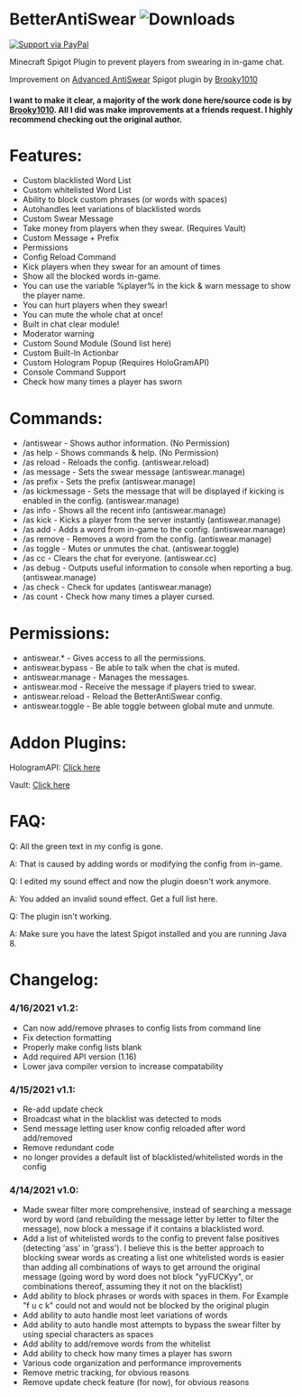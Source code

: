 # BetterAntiSwear ![Downloads](https://img.shields.io/github/downloads/Acher0ns/BetterAntiSwear/total)

[![Support via PayPal](https://cdn.rawgit.com/twolfson/paypal-github-button/1.0.0/dist/button.svg)](https://www.paypal.me/kamroncole/)

Minecraft Spigot Plugin to prevent players from swearing in in-game chat.

Improvement on [Advanced AntiSwear](https://www.spigotmc.org/resources/advanced-antiswear.16354/) Spigot plugin by [Brooky1010](https://www.spigotmc.org/resources/authors/brooky1010.28606/)

#### I want to make it clear, a majority of the work done here/source code is by [Brooky1010](https://www.spigotmc.org/resources/authors/brooky1010.28606/). All I did was make improvements at a friends request. I highly recommend checking out the original author.


# Features:
+ Custom blacklisted Word List
+ Custom whitelisted Word List
+ Ability to block custom phrases (or words with spaces)
+ Autohandles leet variations of blacklisted words
+ Custom Swear Message
+ Take money from players when they swear. (Requires Vault)
+ Custom Message + Prefix
+ Permissions
+ Config Reload Command
+ Kick players when they swear for an amount of times
+ Show all the blocked words in-game.
+ You can use the variable %player% in the kick & warn message to show the player name.
+ You can hurt players when they swear!
+ You can mute the whole chat at once!
+ Built in chat clear module!
+ Moderator warning
+ Custom Sound Module (Sound list here)
+ Custom Built-In Actionbar
+ Custom Hologram Popup (Requires HoloGramAPI)
+ Console Command Support
+ Check how many times a player has sworn


# Commands:
- /antiswear - Shows author information. (No Permission)
- /as help - Shows commands & help. (No Permission)
- /as reload - Reloads the config. (antiswear.reload)
- /as message - Sets the swear message (antiswear.manage)
- /as prefix - Sets the prefix (antiswear.manage)
- /as kickmessage - Sets the message that will be displayed if kicking is enabled in the config. (antiswear.manage)
- /as info - Shows all the recent info (antiswear.manage)
- /as kick - Kicks a player from the server instantly (antiswear.manage)
- /as add - Adds a word from in-game to the config. (antiswear.manage)
- /as remove - Removes a word from the config. (antiswear.manage)
- /as toggle - Mutes or unmutes the chat. (antiswear.toggle)
- /as cc - Clears the chat for everyone. (antiswear.cc)
- /as debug - Outputs useful information to console when reporting a bug. (antiswear.manage)
- /as check - Check for updates (antiswear.manage)
- /as count - Check how many times a player cursed.


# Permissions:
- antiswear.* - Gives access to all the permissions.
- antiswear.bypass - Be able to talk when the chat is muted.
- antiswear.manage - Manages the messages.
- antiswear.mod - Receive the message if players tried to swear.
- antiswear.reload - Reload the BetterAntiSwear config.
- antiswear.toggle - Be able toggle between global mute and unmute.


# Addon Plugins:
HologramAPI: [Click here](https://www.spigotmc.org/resources/hologramapi.21286/)

Vault: [Click here](https://www.spigotmc.org/resources/vault.34315/)


# FAQ:
Q: All the green text in my config is gone.

A: That is caused by adding words or modifying the config from in-game.


Q: I edited my sound effect and now the plugin doesn't work anymore.

A: You added an invalid sound effect. Get a full list here.


Q: The plugin isn't working.

A: Make sure you have the latest Spigot installed and you are running Java 8.


# Changelog:
### 4/16/2021 v1.2:
 - Can now add/remove phrases to config lists from command line
 - Fix detection formatting
 - Properly make config lists blank
 - Add required API version (1.16)
 - Lower java compiler version to increase compatability

### 4/15/2021 v1.1:
 - Re-add update check
 - Broadcast what in the blacklist was detected to mods
 - Send message letting user know config reloaded after word add/removed
 - Remove redundant code
 - no longer provides a default list of blacklisted/whitelisted words in the config


### 4/14/2021 v1.0:
 - Made swear filter more comprehensive, instead of searching a message word by word (and rebuilding the message letter by letter to filter the message), now block a message if it contains a blacklisted word.
 - Add a list of whitelisted words to the config to prevent false positives (detecting 'ass' in 'grass'). I believe this is the better approach to blocking swear words as creating a list one whitelisted words is easier than adding all combinations of ways to get arround the original message (going word by word does not block "yyFUCKyy", or combinations thereof, assuming they it not on the blacklist)
 - Add ability to block phrases or words with spaces in them. For Example "f u c k" could not and would not be blocked by the original plugin
 - Add ability to auto handle most leet variations of words
 - Add ability to auto handle most attempts to bypass the swear filter by using special characters as spaces
 - Add ability to add/remove words from the whitelist
 - Add ability to check how many times a player has sworn
 - Various code organization and performance improvements
 - Remove metric tracking, for obvious reasons
 - Remove update check feature (for now), for obvious reasons
